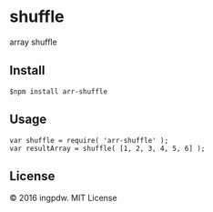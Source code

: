 # shuffle

array shuffle

## Install

```
$npm install arr-shuffle
```

## Usage

```
var shuffle = require( 'arr-shuffle' );
var resultArray = shuffle( [1, 2, 3, 4, 5, 6] );
```

## License
© 2016 ingpdw. MIT License
